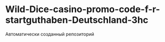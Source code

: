 # Wild-Dice-casino-promo-code-f-r-startguthaben-Deutschland-3hc
Автоматически созданный репозиторий

